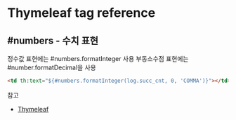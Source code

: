 # Thymeleaf tag reference

## #numbers - 수치 표현
정수값 표현에는 #numbers.formatInteger 사용
부동소수점 표현에는 #number.formatDecimal을 사용

```html
<td th:text="${#numbers.formatInteger(log.succ_cnt, 0, 'COMMA')}"></td>
```

참고
- [Thymeleaf](https://www.thymeleaf.org/apidocs/thymeleaf/2.0.15/org/thymeleaf/expression/Numbers.html)
